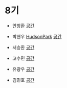 # 8기
- 안창환 [](https://github.com/)
[공간](https://github.com/StudyFork/GoogryAndroidArchitectureStudy/tree/master/class08/)

- 박현우 [HudsonPark](https://github.com/HudsonPark)
[공간](https://github.com/StudyFork/GoogryAndroidArchitectureStudy/tree/master/class08/Hudsonpark)

- 서승환 [](https://github.com/)
[공간](https://github.com/StudyFork/GoogryAndroidArchitectureStudy/tree/master/class08/)

- 고수민 [](https://github.com/)
[공간](https://github.com/StudyFork/GoogryAndroidArchitectureStudy/tree/master/class08/)

- 유광우 [](https://github.com/)
[공간](https://github.com/StudyFork/GoogryAndroidArchitectureStudy/tree/master/class08/)

- 김민호 [](https://github.com/)
[공간](https://github.com/StudyFork/GoogryAndroidArchitectureStudy/tree/master/class08/)
